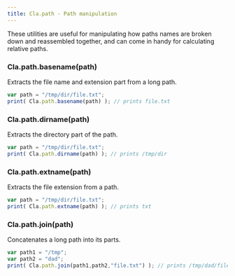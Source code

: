 ```yaml
---
title: Cla.path - Path manipulation
---
```


These utilities are useful for manipulating 
how paths names are broken down and reassembled 
together, and can come in handy for calculating 
relative paths.

### Cla.path.basename(path)

Extracts the file name and extension part from 
a long path. 

```javascript
var path = "/tmp/dir/file.txt";
print( Cla.path.basename(path) ); // prints file.txt
```

### Cla.path.dirname(path)

Extracts the directory part of the path.

```javascript
var path = "/tmp/dir/file.txt";
print( Cla.path.dirname(path) ); // prints /tmp/dir
```

### Cla.path.extname(path)

Extracts the file extension from a path.

```javascript
var path = "/tmp/dir/file.txt";
print( Cla.path.extname(path) ); // prints txt
```

### Cla.path.join(path)

Concatenates a long path into its parts.

```javascript
var path1 = "/tmp";
var path2 = "dad";
print( Cla.path.join(path1,path2,"file.txt") ); // prints /tmp/dad/file.txt
```



